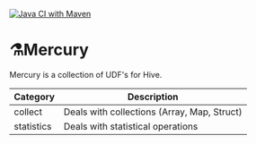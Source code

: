 [![Java CI with Maven](https://github.com/sivakumar-mahalingam/Mercury/actions/workflows/maven-build-test.yml/badge.svg)](https://github.com/sivakumar-mahalingam/Mercury/actions/workflows/maven-build-test.yml)

# ⚗️Mercury

Mercury is a collection of UDF's for Hive.

| Category   | Description                                 |
|------------|---------------------------------------------|
| collect    | Deals with collections (Array, Map, Struct) |
| statistics | Deals with statistical operations           |
